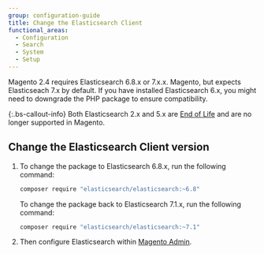 ```yaml
---
group: configuration-guide
title: Change the Elasticsearch Client
functional_areas:
  - Configuration
  - Search
  - System
  - Setup
---
```


Magento 2.4 requires Elasticsearch 6.8.x or 7.x.x. Magento, but expects Elasticseach 7.x by default. If you have installed Elasticsearch 6.x, you might need to downgrade the PHP package to ensure compatibility.

{:.bs-callout-info}
Both Elasticsearch 2.x and 5.x are [End of Life][] and are no longer supported in Magento.

## Change the Elasticsearch Client version

1. To change the package to Elasticsearch 6.8.x, run the following command:

   ```bash
   composer require "elasticsearch/elasticsearch:~6.8"
   ```

   To change the package back to Elasticsearch 7.1.x, run the following command:

   ```bash
   composer require "elasticsearch/elasticsearch:~7.1"
   ```

1. Then configure Elasticsearch within [Magento Admin][].

<!-- Link Definitions -->

[End of Life]: https://www.elastic.co/support/eol
[PHP client]: https://github.com/elastic/elasticsearch-php
[Magento Admin]: https://docs.magento.com/m2/ee/user_guide/catalog/search-elasticsearch.html
